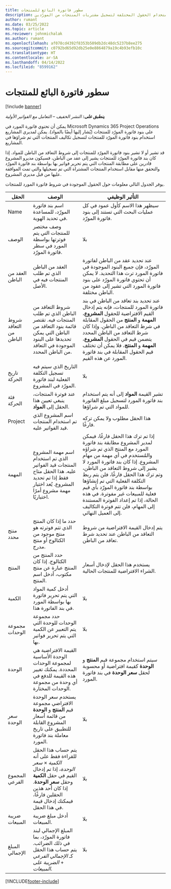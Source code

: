 ```yaml
---
title: سطور فاتورة البائع للمنتجات
description: يشرح هذا الموضوع كيفية تسجيل بنود فاتورة المورّد للمنتجات واستخدام الحقول المختلفة لتسجيل مشتريات المنتجات من المورّدين.
author: rumant
ms.date: 03/25/2022
ms.topic: article
ms.reviewer: johnmichalak
ms.author: rumant
ms.openlocfilehash: af078cd4392f8353b509db2dc48dc5237b8ee275
ms.sourcegitcommit: c0792bd65d92db25e0e8864879a19c4b93efb10c
ms.translationtype: HT
ms.contentlocale: ar-SA
ms.lasthandoff: 04/14/2022
ms.locfileid: "8599162"
---
```

# <a name="vendor-invoice-lines-for-products"></a>سطور فاتورة البائع للمنتجات

[!include [banner](../../includes/dataverse-preview.md)]

_**ينطبق على:** النشر الخفيف – التعامل مع الفواتير الأولية_

يمكن أن تحتوي فاتورة المورد في Microsoft Dynamics 365 Project Operations على بنود فاتورة المورّد للمنتجات (يُشار إليها أيضًا بالمواد). يمكن لمديري المشاريع استخدام بنود فاتورة المورّد للمنتجات لتسجيل تكاليف المنتجات التي تم شراؤها في المشاريع.

قد تشير أو لا تشير بنود فاتورة المورّد للمنتجات إلى شروط التعاقد من الباطن للمواد. إذا كان بند فاتورة المورّد للمنتجات يشير إلى عقد من الباطن، فسيكون مديرو المشروع قادرين على مطابقة المنتجات التي يتم تحرير فواتير بها بواسطة بند فاتورة المورّد والتحقق منها مقابل استخدام المنتجات المشتراة التي تم تسجيلها والتي تمت الموافقة عليها من قبل مديري المشروع.

يوفر الجدول التالي معلومات حول الحقول الموجودة في شروط فاتورة المورد للمنتجات.

| الحقل | الوصف  | التأثير الوظيفي |
| --- | --- | --- |
| Name | اسم بند فاتورة المورّد، للمساعدة في تحديد الهوية. | سيظهر هذا الاسم كأول عمود في كل عمليات البحث التي تستند إلى بنود فاتورة المورّد. |
| الوصف  | وصف مختصر للمنتجات التي يتم فوترتها بواسطة المورد في سطر فاتورة المورّد. | ‏‫بلا |
| العقد من الباطن | العقد من الباطن الذي تم طلب المنتجات فيه في الأصل. | عند تحديد عقد من الباطن لفاتورة المورّد، فإن جميع البنود الموجودة في فاتورة المورد ترث هذا التحديد. لا يمكن أن تحتوي فاتورة المورّد على بنود فاتورة المورد التي تشير إلى عقود من الباطن مختلفة. |
| شروط التعاقد من الباطن | شروط التعاقد من الباطن الذي تم طلب المنتجات فيه. تقتصر قائمة بنود التعاقد من الباطن التي يمكن تحديدها على البنود الموجودة في التعاقد من الباطن المحدد. | عند تحديد بند تعاقد من الباطن في بند فاتورة المورد للمنتجات، فإنه يتم إدخال القيم الافتراضية للحقول **المشروع**، **المهمة** و **المنتج** من الحقول المقابلة في شرط التعاقد من الباطن. وإذا كان شرط التعاقد من الباطن المحدد يتضمن قيم في الحقول **المشروع**، **المهمة** و **المنتج**، فلا يمكن أن تختلف قيم الحقول المقابلة في بند فاتورة المورد عن هذه القيم. |
| تاريخ الحركة | التاريخ الذي سيتم فيه تسجيل التكلفة الفعلية لبند فاتورة المورّد في المشروع. | ‏‫بلا|
| فئة الحركة | عند فوترة المنتجات، ينبغي تعيين هذا الحقل إلى **المواد**. | تشير القيمة **المواد** إلى أنه يتم استخدام بند فاتورة المورد لتسجيل مبلغ الفاتورة للمواد التي تم شراؤها. |
| Project | اسم المشروع الذي تم استخدام المنتجات قيد الفواتير عليه. | هذا الحقل مطلوب ولا يمكن تركه فارغًا. |
| المهمة | اسم مهمة المشروع الذي تم استخدام المنتجات قيد الفواتير عليه. هذا الحقل متاح فقط إذا تم تحديد المشروع. يُعد اختيار مهمة مشروع أمرًا اختياريًا. | إذا تم ترك هذا الحقل فارغًا، فيمكن لمدير المشروع مطابقة بند فاتورة المورد مع المنتج الذي تم شراؤه والمُستخدم في أي مهمة من مهام المشروع. إذا كان بند فاتورة المورد لا يشير إلى شروط التعاقد من الباطن، وتم ترك هذا الحقل فارغًا، فلن يتم ربط التكلفة الفعلية التي تم إنشاؤها بواسطة بند فاتورة المورّد بأي قيم فعلية للمبيعات غير مفوترة. في هذه الحالة، إذا تم إعداد الفوترة المستندة إلى المهام، فلن تتم فوترة التكاليف إلى العميل النهائي. |
| منتج محدد | حدد ما إذا كان المنتج الذي تتم فوترته هو منتج موجود من الكتالوج أو منتج مدرج. | يتم إدخال القيمة الافتراضية من شروط التعاقد من الباطن عند تحديد شرط تعاقد من الباطن. |
| المنتج  | حدد المنتج من الكتالوج. إذا كان المنتج عبارة عن منتج مكتوب، أدخل اسم المنتج. | يستخدم هذا الحقل لإدخال أسعار الشراء الافتراضية للمنتجات الحالية. |
| الكمية | أدخل كمية المواد التي يتم تحرير فاتورة بها بواسطة المورد في بند الفاتورة هذا. | ‏‫بلا |
| مجموعة الوحدات | حدد مجموعة الوحدات للوحدة التي يتم التعبير عن الكمية التي يتم تحرير فواتير بها. | ‏‫بلا |
| الوحدة | القيمة الافتراضية هي الوحدة الأساسية لمجموعة الوحدات المحددة. يمكنك تغيير هذه القيمة للدفع في أي وحدة من مجموعة الوحدات المختارة. | سيتم استخدام مجموعة قيم **المنتج** و **الوحدة** كقيمة افتراضية أو محسوبة لحقل **سعر الوحدة** في بند فاتورة المورد. |
| سعر الوحدة | يستخدم سعر الوحدة الافتراضي مجموعة قيم **المنتج** و **الوحدة** من قائمة أسعار المشروع القابلة للتطبيق على تاريخ معاملة بند فاتورة المورد. | ‏‫بلا |
| المجموع الفرعي | يتم حساب هذا الحقل للقراءة فقط على أنه *الكمية* &times; *سعر الوحدة*، إذا تم إدخال القيم في حقل **الكمية** وحقل **سعر الوحدة**. إذا كان أحد هذين الحقلين فارغًا، فيمكنك إدخال قيمة في هذا الحقل. | ‏‫بلا |
| ضريبة المبيعات | أدخل مبلغ ضريبة المبيعات. | ‏‫بلا |
| المبلغ الإجمالي | المبلغ الإجمالي لبند فاتورة المورّد، بما في ذلك الضرائب. يتم حساب هذا الحقل كـ *الإجمالي الفرعي* + *الضريبة على المبيعات*. | ‏‫بلا |

[!INCLUDE[footer-include](../../includes/footer-banner.md)]
